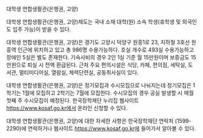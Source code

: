 대학생 연합생활관(은행권, 고양)

대학생 연합생활관(은행권, 고양)제도는 국내 소재 대학(원) 소속 학생(휴학생 및 외국인도 입주 가능)이 받을 수 있다.

대학생 연합생활관(은행권, 고양)은 경기도 고양시 덕양구 원흥1로 23, 지하철 3호선 원흥역 인근에 위치하고 있고 총 986명 수용가능하다. 호실 개수로 493실 수용가능하고 장애인 5실은 별도 존재한다. 기숙사비의 경우 2인 1실 기준 월 15만원이며 보증금도 15만원으로 퇴실 시 전액 환급된다. 근처 주요 편의시설은 식당, 카페, 편의점, 세탁실, 도서관, 멀티미디어실, 열람실, 체력단련실, 공동취사실이 있다.

대학생 연합생활관(은행권, 고양)은 정기모집과 수시모집으로 나눠지는데 정기모집은 1학기는 1월에 모집하고 2학기는 7월에 모집한다. 수시모집의 경우 공실 발생할 시 매월 첫째 주 수시모집이 예정된다. 한국장학재단 누리집 웹사이트 https://www.kosaf.go.kr에서 온라인 신청할 수 있다.

대학생 연합생활관(은행권, 고양)에 대한 자세한 사항은 한국장학재단 연락처 (1599-2290)에 연락하거나 웹사이트 https://www.kosaf.go.kr에 들어가서 알아볼 수 있다.
